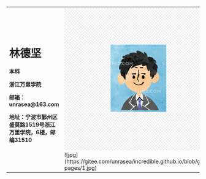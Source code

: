 <table border="0">
  <tr>
    <td width="75%">
      <h1>林德坚</h1>
      <p><b>本科</b></p>
      <p><b>浙江万里学院</b></p>
      <p><b>邮箱：unrasea@163.com</b></p>
      <p><b>地址：宁波市鄞州区盛莫路1519号浙江万里学院，6楼，邮编31510</b></p>
    </td>
    <td width="25%">
      <img src="/107b7865_E907871_82cf8414.png" width="100%">       ![jpg](https://gitee.com/unrasea/incredible.github.io/blob/gh-pages/1.jpg)
    </td>
  </tr>
</table>

